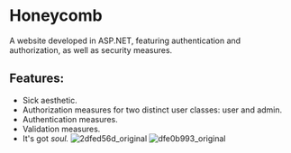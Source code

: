 # Honeycomb
A website developed in ASP.NET, featuring authentication and authorization, as well as security measures.

## Features:
 - Sick aesthetic.
 - Authorization measures for two distinct user classes: user and admin.
 - Authentication measures.
 - Validation measures.
 - It's got *soul.*
![2dfed56d_original](https://github.com/Bobabytes/Honeycomb/assets/154083278/327c7fac-5b69-4c91-aeab-fd293584c2a9)
![dfe0b993_original](https://github.com/Bobabytes/Honeycomb/assets/154083278/983050a5-70ae-4755-8923-e2fd58ed8685)

